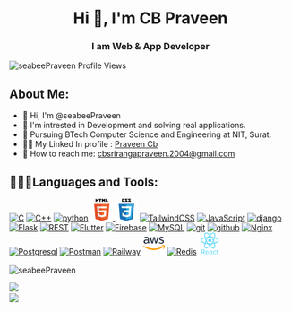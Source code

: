 <h1 align="center">Hi 👋, I'm CB Praveen</h1>
<h3 align="center">I am Web & App Developer</h3>

<!--
**Devilatheaven/Devilatheaven** is a ✨ _special_ ✨ repository because its `README.md` (this file) appears on your GitHub profile.

Here are some ideas to get you started:

- 🔭 I’m currently working on ...
- 🌱 I’m currently learning ...
- 👯 I’m looking to collaborate on ...
- 🤔 I’m looking for help with ...
- 💬 Ask me about ...
- 📫 How to reach me: ...
- 😄 Pronouns: ...
- ⚡ Fun fact: ...
-->
<p align="left"> <img src="https://komarev.com/ghpvc/?username=seabeePraveen&label=Profile%20views&color=0e75b6&style=flat" alt="seabeePraveen Profile Views" /> </p>

<h2>About Me:</h2>
<ul>
<li>👋 Hi, I'm @seabeePraveen</li>
<li>👀 I'm intrested in Development and solving real applications.</li>
<li>🏫 Pursuing BTech Computer Science and Engineering at NIT, Surat.</li>
<li>🧑‍💼 My Linked In profile : <a href="https://www.linkedin.com/in/praveen-cb/">Praveen Cb</a></li>
<li>📧 How to reach me: <a href="mailto:cbsrirangapraveen.2004@gmail.com">cbsrirangapraveen.2004@gmail.com</a></li>
</ul>
<h2>👩🏻‍💻Languages and Tools:</h2>
<!--
![C](https://img.shields.io/badge/c-%2300599C.svg?style=for-the-badge&logo=c&logoColor=white) ![C++](https://img.shields.io/badge/c++-%2300599C.svg?style=for-the-badge&logo=c%2B%2B&logoColor=white) ![Python](https://img.shields.io/badge/python-3670A0?style=for-the-badge&logo=python&logoColor=ffdd54) ![JavaScript](https://img.shields.io/badge/javascript-%23323330.svg?style=for-the-badge&logo=javascript&logoColor=%23F7DF1E) ![Django](https://img.shields.io/badge/django-%23092E20.svg?style=for-the-badge&logo=django&logoColor=white) ![DjangoREST](https://img.shields.io/badge/DJANGO-REST-ff1709?style=for-the-badge&logo=django&logoColor=white&color=ff1709&labelColor=gray) ![Flutter](https://img.shields.io/badge/Flutter-%2302569B.svg?style=for-the-badge&logo=flutter&logoColor=white) ![Firebase](https://img.shields.io/badge/Firebase-%23FFCA28.svg?style=for-the-badge&logo=firebase&logoColor=black)  ![HTML5](https://img.shields.io/badge/html5-%23E34F26.svg?style=for-the-badge&logo=html5&logoColor=white) ![CSS3](https://img.shields.io/badge/css3-%231572B6.svg?style=for-the-badge&logo=css3&logoColor=white) ![Bootstrap](https://img.shields.io/badge/bootstrap-%23563D7C.svg?style=for-the-badge&logo=bootstrap&logoColor=white) 
![Tailwind CSS](https://img.shields.io/badge/Tailwind%20CSS-%2338B2AC.svg?style=for-the-badge&logo=tailwind-css&logoColor=white) ![Postgres](https://img.shields.io/badge/postgres-%23316192.svg?style=for-the-badge&logo=postgresql&logoColor=white) ![Postman](https://img.shields.io/badge/Postman-FF6C37?style=for-the-badge&logo=postman&logoColor=white)  ![Git](https://img.shields.io/badge/git-%23F05033.svg?style=for-the-badge&logo=git&logoColor=white) ![MySQL](https://img.shields.io/badge/MySQL-%2300758F.svg?style=for-the-badge&logo=mysql&logoColor=white)
-->
<p align="left">
  <a href="" target="_blank"><img src="https://cdn.jsdelivr.net/gh/devicons/devicon@latest/icons/c/c-original.svg" alt="C" width="40" height="40"/></a>
  <a href="" target="_blank"><img src="https://cdn.jsdelivr.net/gh/devicons/devicon@latest/icons/cplusplus/cplusplus-original.svg" alt="C++" width="40" height="40"/></a>
  <a href="" target="_blank"><img src="https://cdn.jsdelivr.net/gh/devicons/devicon@latest/icons/python/python-original.svg" alt="python" width="40" height="40"/></a>
  <a href="https://www.w3.org/html/" target="_blank"> <img src="https://raw.githubusercontent.com/devicons/devicon/master/icons/html5/html5-original-wordmark.svg" alt="html5" width="40" height="40"/> </a>
  <a href="https://www.w3schools.com/css/" target="_blank"> <img src="https://raw.githubusercontent.com/devicons/devicon/master/icons/css3/css3-original-wordmark.svg" alt="css3" width="40" height="40"/></a>
  <a href="" target="_blank"><img src="https://cdn.jsdelivr.net/gh/devicons/devicon@latest/icons/tailwindcss/tailwindcss-original.svg"  alt="TailwindCSS" height="40" width="40"/></a>
  <a href="" target="_blank"><img src="https://cdn.jsdelivr.net/gh/devicons/devicon@latest/icons/javascript/javascript-original.svg" alt="JavaScript" width="40" height="40"/></a>
  <a href="" target="_blank"><img src="https://cdn.jsdelivr.net/gh/devicons/devicon@latest/icons/django/django-plain.svg" alt="django" width="40" height="40"/></a>
  <a href="" target="_blank"><img src="https://cdn.jsdelivr.net/gh/devicons/devicon@latest/icons/flask/flask-original-wordmark.svg" alt="Flask" width="40" height="40"/></a>
  <a href="" target="_blank"><img src="https://cdn.jsdelivr.net/gh/devicons/devicon@latest/icons/djangorest/djangorest-original.svg" alt="REST" widht="40" height="40"/></a>
  <a href="" target="_blank"><img src="https://cdn.jsdelivr.net/gh/devicons/devicon@latest/icons/flutter/flutter-original.svg" alt="Flutter" width="40" height="40"/></a>
  <a href="" target="_blank"><img src="https://cdn.jsdelivr.net/gh/devicons/devicon@latest/icons/firebase/firebase-original.svg" alt="Firebase" width="40" height="40"/></a>
  <a href="" target="_blank"><img src="https://cdn.jsdelivr.net/gh/devicons/devicon@latest/icons/mysql/mysql-original.svg" alt="MySQL" width="40" height="40"/></a>
  <a href="" target="_blank"><img src="https://cdn.jsdelivr.net/gh/devicons/devicon@latest/icons/git/git-original.svg" alt="git" width="40" height="40"/></a>
  <a href="" target="_blank"><img src="https://cdn.jsdelivr.net/gh/devicons/devicon@latest/icons/github/github-original.svg" alt="github" width="40" height="40"/></a>
  <a href="" target="_blank"><img src="https://cdn.jsdelivr.net/gh/devicons/devicon@latest/icons/nginx/nginx-original.svg" alt="Nginx" width="40" height="40"/></a>
  <a href="" target="_blank"><img src="https://cdn.jsdelivr.net/gh/devicons/devicon@latest/icons/postgresql/postgresql-original.svg" alt="Postgresql" width="40" height="40"/></a>
  <a href="" target="_blank"><img src="https://cdn.jsdelivr.net/gh/devicons/devicon@latest/icons/postman/postman-original.svg" alt="Postman" width="40" height="40"/></a>
  <a href="" target="_blank"><img src="https://cdn.jsdelivr.net/gh/devicons/devicon@latest/icons/railway/railway-original.svg" alt="Railway" width="40" height="40"/></a>
  <a href="https://aws.amazon.com" target="_blank"><img src="https://raw.githubusercontent.com/devicons/devicon/master/icons/amazonwebservices/amazonwebservices-original-wordmark.svg" alt="aws" width="40" height="40"/></a>
  <a href="" target="_blank"><img src="https://cdn.jsdelivr.net/gh/devicons/devicon@latest/icons/redis/redis-original.svg" alt="Redis" width="40" height="40"/></a>
  <a href="https://reactjs.org/" target="_blank"><img src="https://raw.githubusercontent.com/devicons/devicon/master/icons/react/react-original-wordmark.svg" alt="react" width="40" height="40"/></a>
</p>
<p><img align="center" src="https://github-readme-stats.vercel.app/api/top-langs?username=seabeePraveen&show_icons=true&locale=en&layout=compact" alt="seabeePraveen" /></p>

<p align="left">
  <img src="https://github-readme-stats.vercel.app/api?username=seabeepraveen&hide=stars&show_icons=True" />
  <br>
  <img src="https://github-readme-streak-stats.herokuapp.com/?user=seabeepraveen" />

</p>
